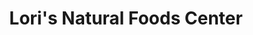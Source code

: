 ---
title: "Lori's Natural Foods Center"
url: /rochester/loris-natural-foods-center/
shop: supermarket
---